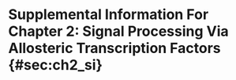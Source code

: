 # Supplemental Information For Chapter 2: Signal Processing Via Allosteric Transcription Factors {#sec:ch2_si}